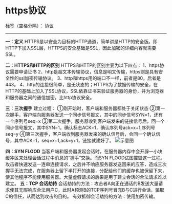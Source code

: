﻿# https协议

标签（空格分隔）： 协议

---

**一：定义**
HTTPS是以安全为目标的HTTP通道，简单讲是HTTP的安全版。即HTTP下加入SSL层，HTTPS的安全基础是SSL，因此加密的详细内容就需要SSL。

**二：HTTPS和HTTP的区别**
HTTPS和HTTP的区别主要为以下四点：
1、https协议需要申请证书
2、http是超文本传输协议，信息是明文传输，https则是具有安全性的ssl加密传输协议。
3、http和https用的端口不一样，前者是80，后者是443。
4、http的连接很简单，是无状态的；HTTPS为了数据传输的安全，在HTTP的基础上加入了SSL协议，SSL依靠证书来验证服务器的身份，并为浏览器和服务器之间的通信加密，比http协议安全。

**三：三次握手**
建立过程：
①刚开始时，客户端和服务器都处于关闭状态
②第一次握手，客户端向服务器发送一个同步信号报文，其中的同步信号SYN=1，还有一个序列号seq=x
③第二次握手，服务器收到客户端发来的链接信号后，回一个同步信号报文，其中SYN=1，确认标志ACK=1，确认序列号ack=x+1,序列号seq=y
④第三次握手，客户端收到服务器发来的确认信号后，会回一个确认信号，其中ACK=1，seq=x+1,ack=y+1，链接就建好了。
![示意图][1]


  [1]: http://img.blog.csdn.net/20160728093405976?watermark/2/text/aHR0cDovL2Jsb2cuY3Nkbi5uZXQv/font/5a6L5L2T/fontsize/400/fill/I0JBQkFCMA==/dissolve/70/gravity/Center
  **四：SYN FLOOD**
  当客户端和服务器发起会话时，在服务器内存中会开辟一小块缓冲区来处理会话过程中消息的“握手”交换。而SYN FLOOD试图摧毁这一过程。攻击者快速发送一连串连接请求，之后并不响应服务器发送回来的应答，造成三次握手无法完成，在服务器上留下半打开的连接，分配给他们的缓存也被保留下来，使其他程序不能使用服务器。大量虚假请求的后果是用于建立会话的合法请求难以建立。
  **五：TCP 会话劫持**
  会话劫持的方法：攻击者A向正在通话的B发送大量请求使其无暇响应合法用户C，此时A预测B的TCP序列号冒充B与C进行会话，骗取C的信任，从而达到攻击的目的。
有效抵御会话劫持的方法：使用加密传输。
